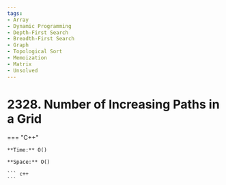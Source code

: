 ```yaml
---
tags:
- Array
- Dynamic Programming
- Depth-First Search
- Breadth-First Search
- Graph
- Topological Sort
- Memoization
- Matrix
- Unsolved
---
```



# 2328. Number of Increasing Paths in a Grid

=== "C++"

    **Time:** O()

    **Space:** O()

    ``` c++
    ```